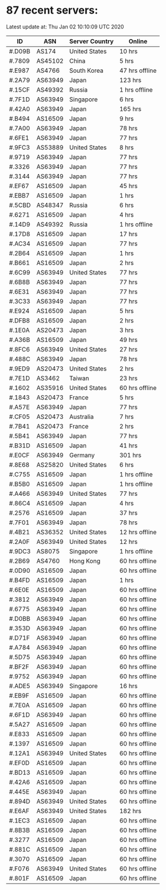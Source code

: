 # 87 recent servers:

Latest update at: Thu Jan 02 10:10:09 UTC 2020

| ID | ASN | Server Country | Online |
| -- | --- | -------------- | ------ |
| #.D09B | AS174 | United States | 10 hrs |
| #.7809 | AS45102 | China | 5 hrs |
| #.E987 | AS4766 | South Korea | 47 hrs offline |
| #.2A79 | AS63949 | Japan | 123 hrs |
| #.15CF | AS49392 | Russia | 1 hrs offline |
| #.7F1D | AS63949 | Singapore | 6 hrs |
| #.42A0 | AS63949 | Japan | 165 hrs |
| #.B494 | AS16509 | Japan | 9 hrs |
| #.7A00 | AS63949 | Japan | 78 hrs |
| #.6FE1 | AS63949 | Japan | 77 hrs |
| #.9FC3 | AS53889 | United States | 8 hrs |
| #.9719 | AS63949 | Japan | 77 hrs |
| #.3326 | AS63949 | Japan | 77 hrs |
| #.3144 | AS63949 | Japan | 77 hrs |
| #.EF67 | AS16509 | Japan | 45 hrs |
| #.EBB7 | AS16509 | Japan | 1 hrs |
| #.5CBD | AS48347 | Russia | 6 hrs |
| #.6271 | AS16509 | Japan | 4 hrs |
| #.14D9 | AS49392 | Russia | 1 hrs offline |
| #.17D8 | AS16509 | Japan | 17 hrs |
| #.AC34 | AS16509 | Japan | 77 hrs |
| #.2B64 | AS16509 | Japan | 1 hrs |
| #.B661 | AS16509 | Japan | 2 hrs |
| #.6C99 | AS63949 | United States | 77 hrs |
| #.6B8B | AS63949 | Japan | 77 hrs |
| #.6E31 | AS63949 | Japan | 77 hrs |
| #.3C33 | AS63949 | Japan | 77 hrs |
| #.E924 | AS16509 | Japan | 5 hrs |
| #.DFB8 | AS16509 | Japan | 2 hrs |
| #.1E0A | AS20473 | Japan | 3 hrs |
| #.A36B | AS16509 | Japan | 49 hrs |
| #.8FC6 | AS63949 | United States | 27 hrs |
| #.488C | AS63949 | Japan | 78 hrs |
| #.9ED9 | AS20473 | United States | 2 hrs |
| #.7E1D | AS3462 | Taiwan | 23 hrs |
| #.1602 | AS35916 | United States | 60 hrs offline |
| #.1843 | AS20473 | France | 5 hrs |
| #.A57E | AS63949 | Japan | 77 hrs |
| #.CF05 | AS20473 | Australia | 7 hrs |
| #.7B41 | AS20473 | France | 2 hrs |
| #.5B41 | AS63949 | Japan | 77 hrs |
| #.B31D | AS16509 | Japan | 41 hrs |
| #.E0CF | AS63949 | Germany | 301 hrs |
| #.8E68 | AS25820 | United States | 6 hrs |
| #.C755 | AS16509 | Japan | 1 hrs offline |
| #.B5B0 | AS16509 | Japan | 1 hrs offline |
| #.A466 | AS63949 | United States | 77 hrs |
| #.86C4 | AS16509 | Japan | 4 hrs |
| #.2576 | AS16509 | Japan | 37 hrs |
| #.7F01 | AS63949 | Japan | 78 hrs |
| #.4B21 | AS36352 | United States | 12 hrs offline |
| #.2A0F | AS63949 | United States | 12 hrs |
| #.9DC3 | AS8075 | Singapore | 1 hrs offline |
| #.2B69 | AS4760 | Hong Kong | 60 hrs offline |
| #.0D90 | AS16509 | Japan | 60 hrs offline |
| #.B4FD | AS16509 | Japan | 1 hrs |
| #.6E0E | AS16509 | Japan | 60 hrs offline |
| #.3812 | AS63949 | Japan | 60 hrs offline |
| #.6775 | AS63949 | Japan | 60 hrs offline |
| #.D0BB | AS63949 | Japan | 60 hrs offline |
| #.353D | AS63949 | Japan | 60 hrs offline |
| #.D71F | AS63949 | Japan | 60 hrs offline |
| #.A784 | AS63949 | Japan | 60 hrs offline |
| #.5D75 | AS63949 | Japan | 60 hrs offline |
| #.BF2F | AS63949 | Japan | 60 hrs offline |
| #.9752 | AS63949 | Japan | 60 hrs offline |
| #.ADE5 | AS63949 | Singapore | 16 hrs |
| #.EB9F | AS16509 | Japan | 60 hrs offline |
| #.7E0A | AS16509 | Japan | 60 hrs offline |
| #.6F1D | AS63949 | Japan | 60 hrs offline |
| #.5A27 | AS16509 | Japan | 60 hrs offline |
| #.E833 | AS16509 | Japan | 60 hrs offline |
| #.1397 | AS16509 | Japan | 60 hrs offline |
| #.12A1 | AS63949 | United States | 60 hrs offline |
| #.EF0D | AS16509 | Japan | 60 hrs offline |
| #.BD13 | AS16509 | Japan | 60 hrs offline |
| #.42A6 | AS16509 | Japan | 60 hrs offline |
| #.445E | AS63949 | Japan | 60 hrs offline |
| #.894D | AS63949 | United States | 60 hrs offline |
| #.E6AF | AS63949 | United States | 182 hrs |
| #.1EC3 | AS16509 | Japan | 60 hrs offline |
| #.8B3B | AS16509 | Japan | 60 hrs offline |
| #.3277 | AS16509 | Japan | 60 hrs offline |
| #.881C | AS16509 | Japan | 60 hrs offline |
| #.3070 | AS16509 | Japan | 60 hrs offline |
| #.F076 | AS63949 | United States | 60 hrs offline |
| #.801F | AS16509 | Japan | 60 hrs offline |

